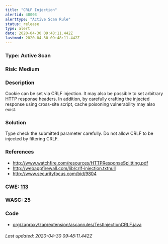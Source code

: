 ```yaml
---
title: "CRLF Injection"
alertid: 40003
alerttype: "Active Scan Rule"
status: release
type: alert
date: 2020-04-30 09:48:11.442Z
lastmod: 2020-04-30 09:48:11.442Z
---
```

### Type: Active Scan

### Risk: Medium

### Description

Cookie can be set via CRLF injection.  It may also be possible to set arbitrary HTTP response headers. In addition, by carefully crafting the injected response using cross-site script, cache poisoning vulnerability may also exist.

### Solution

Type check the submitted parameter carefully.  Do not allow CRLF to be injected by filtering CRLF.

### References

* http://www.watchfire.com/resources/HTTPResponseSplitting.pdf
* http://webappfirewall.com/lib/crlf-injection.txtnull
* http://www.securityfocus.com/bid/9804

### CWE: [113](https://cwe.mitre.org/data/definitions/113.html)

### WASC:  25

### Code

 * [org/zaproxy/zap/extension/ascanrules/TestInjectionCRLF.java](https://github.com/zaproxy/zap-extensions/blob/master/addOns/ascanrules/src/main/java/org/zaproxy/zap/extension/ascanrules/TestInjectionCRLF.java)

###### Last updated: 2020-04-30 09:48:11.442Z
